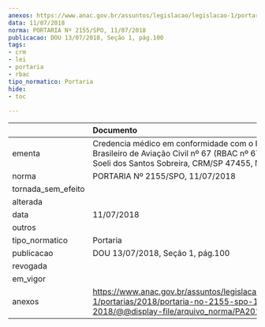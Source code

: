 ```yaml
---
anexos: https://www.anac.gov.br/assuntos/legislacao/legislacao-1/portarias/2018/portaria-no-2155-spo-11-07-2018/@@display-file/arquivo_norma/PA2018-2155.pdf
data: 11/07/2018
norma: PORTARIA Nº 2155/SPO, 11/07/2018
publicacao: DOU 13/07/2018, Seção 1, pág.100
tags:
- crm
- lei
- portaria
- rbac
tipo_normatico: Portaria
hide: 
- toc 
 
---
```


|                    | Documento                                                                                                                                                    |
|:-------------------|:-------------------------------------------------------------------------------------------------------------------------------------------------------------|
| ementa             | Credencia médico em conformidade com o Regulamento Brasileiro de Aviação Civil nº 67 (RBAC nº 67) - Rozania Soeli dos Santos Sobreira, CRM/SP 47455, MC 186. |
| norma              | PORTARIA Nº 2155/SPO, 11/07/2018                                                                                                                             |
| tornada_sem_efeito |                                                                                                                                                              |
| alterada           |                                                                                                                                                              |
| data               | 11/07/2018                                                                                                                                                   |
| outros             |                                                                                                                                                              |
| tipo_normatico     | Portaria                                                                                                                                                     |
| publicacao         | DOU 13/07/2018, Seção 1, pág.100                                                                                                                             |
| revogada           |                                                                                                                                                              |
| em_vigor           |                                                                                                                                                              |
| anexos             | https://www.anac.gov.br/assuntos/legislacao/legislacao-1/portarias/2018/portaria-no-2155-spo-11-07-2018/@@display-file/arquivo_norma/PA2018-2155.pdf         |